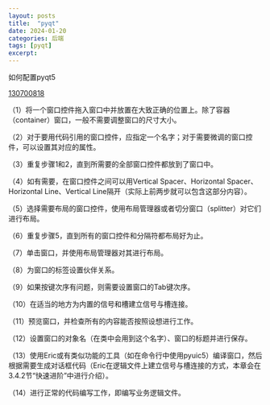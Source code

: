 ```yaml
---
layout: posts
title:  "pyqt"
date: 2024-01-20
categories: 后端
tags: [pyqt]
excerpt: 
---
```


如何配置pyqt5

[130700818](https:/blog.csdn.net/weixin_40267472/article/details/130700818)

（1）将一个窗口控件拖入窗口中并放置在大致正确的位置上。除了容器（container）窗口，一般不需要调整窗口的尺寸大小。

（2）对于要用代码引用的窗口控件，应指定一个名字；对于需要微调的窗口控件，可以设置其对应的属性。

（3）重复步骤1和2，直到所需要的全部窗口控件都放到了窗口中。

（4）如有需要，在窗口控件之间可以用Vertical Spacer、Horizontal Spacer、Horizontal Line、Vertical Line隔开（实际上前两步就可以包含这部分内容）。

（5）选择需要布局的窗口控件，使用布局管理器或者切分窗口（splitter）对它们进行布局。

（6）重复步骤5，直到所有的窗口控件和分隔符都布局好为止。

（7）单击窗口，并使用布局管理器对其进行布局。

（8）为窗口的标签设置伙伴关系。

（9）如果按键次序有问题，则需要设置窗口的Tab键次序。

（10）在适当的地方为内置的信号和槽建立信号与槽连接。

（11）预览窗口，并检查所有的内容能否按照设想进行工作。

（12）设置窗口的对象名（在类中会用到这个名字）、窗口的标题并进行保存。

（13）使用Eric或有类似功能的工具（如在命令行中使用pyuic5）编译窗口，然后根据需要生成对话框代码（Eric在逻辑文件上建立信号与槽连接的方式，本章会在3.4.2节“快速进阶”中进行介绍）。

（14）进行正常的代码编写工作，即编写业务逻辑文件。